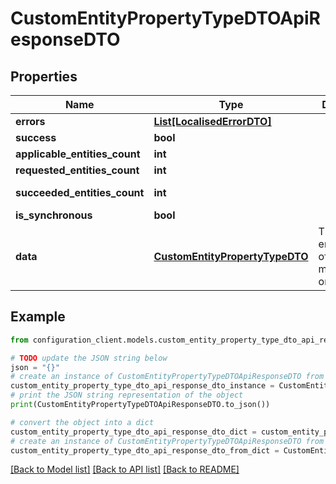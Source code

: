 # CustomEntityPropertyTypeDTOApiResponseDTO


## Properties

Name | Type | Description | Notes
------------ | ------------- | ------------- | -------------
**errors** | [**List[LocalisedErrorDTO]**](LocalisedErrorDTO.md) |  | [optional] 
**success** | **bool** |  | [optional] 
**applicable_entities_count** | **int** |  | [optional] 
**requested_entities_count** | **int** |  | [optional] 
**succeeded_entities_count** | **int** |  | [optional] [readonly] 
**is_synchronous** | **bool** |  | [optional] 
**data** | [**CustomEntityPropertyTypeDTO**](CustomEntityPropertyTypeDTO.md) | The updated entity in case of modifications or creation | [optional] 

## Example

```python
from configuration_client.models.custom_entity_property_type_dto_api_response_dto import CustomEntityPropertyTypeDTOApiResponseDTO

# TODO update the JSON string below
json = "{}"
# create an instance of CustomEntityPropertyTypeDTOApiResponseDTO from a JSON string
custom_entity_property_type_dto_api_response_dto_instance = CustomEntityPropertyTypeDTOApiResponseDTO.from_json(json)
# print the JSON string representation of the object
print(CustomEntityPropertyTypeDTOApiResponseDTO.to_json())

# convert the object into a dict
custom_entity_property_type_dto_api_response_dto_dict = custom_entity_property_type_dto_api_response_dto_instance.to_dict()
# create an instance of CustomEntityPropertyTypeDTOApiResponseDTO from a dict
custom_entity_property_type_dto_api_response_dto_from_dict = CustomEntityPropertyTypeDTOApiResponseDTO.from_dict(custom_entity_property_type_dto_api_response_dto_dict)
```
[[Back to Model list]](../README.md#documentation-for-models) [[Back to API list]](../README.md#documentation-for-api-endpoints) [[Back to README]](../README.md)


